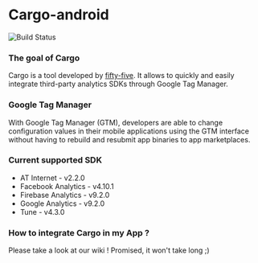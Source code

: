 # Cargo-android


![Build Status](https://travis-ci.org/fifty-five/Cargo-android.svg?branch=master)


### The goal of Cargo
Cargo is a tool developed by [fifty-five](http://fifty-five.com).
It allows to quickly and easily integrate third-party analytics SDKs through Google Tag Manager.

### Google Tag Manager
With Google Tag Manager (GTM), developers are able to change configuration values in their
mobile applications using the GTM interface without having to rebuild and resubmit
app binaries to app marketplaces.

### Current supported SDK
- AT Internet - v2.2.0
- Facebook Analytics - v4.10.1
- Firebase Analytics - v9.2.0
- Google Analytics - v9.2.0
- Tune - v4.3.0

### How to integrate Cargo in my App ?
Please take a look at our wiki ! Promised, it won't take long ;)

